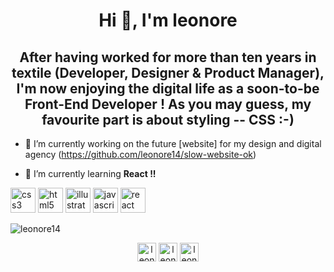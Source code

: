 <h1 align="center">Hi 👋, I'm leonore</h1>
<h2 align="center">After having worked for more than ten years in textile (Developer, Designer & Product Manager), I'm now enjoying the digital life as a soon-to-be Front-End Developer ! As you may guess, my favourite part is about styling -- CSS :-)</h2>

- 🔭 I’m currently working on the future [website] for my design and digital agency (https://github.com/leonore14/slow-website-ok)

- 🌱 I’m currently learning **React !!**

<p align="left"><img src="https://devicons.github.io/devicon/devicon.git/icons/css3/css3-original-wordmark.svg" alt="css3" width="40" height="40"/> <img src="https://devicons.github.io/devicon/devicon.git/icons/html5/html5-original-wordmark.svg" alt="html5" width="40" height="40"/> <img src="https://www.vectorlogo.zone/logos/adobe_illustrator/adobe_illustrator-icon.svg" alt="illustrator" width="40" height="40"/> <img src="https://devicons.github.io/devicon/devicon.git/icons/javascript/javascript-original.svg" alt="javascript" width="40" height="40"/> <img src="https://devicons.github.io/devicon/devicon.git/icons/react/react-original-wordmark.svg" alt="react" width="40" height="40"/></p><p><img align="center" src="https://github-readme-stats.vercel.app/api/top-langs/?username=leonore14&layout=compact&hide=html" alt="leonore14" /></p>

<p align="center"> 
<a href="https://linkedin.com/in/leonore g." target="blank"><img align="center" src="https://cdn.jsdelivr.net/npm/simple-icons@3.0.1/icons/linkedin.svg" alt="leonore g." height="30" width="30" /></a>
<a href="https://fb.com/leonore14" target="blank"><img align="center" src="https://cdn.jsdelivr.net/npm/simple-icons@3.0.1/icons/facebook.svg" alt="leonore14" height="30" width="30" /></a>
<a href="https://instagram.com/leonore14" target="blank"><img align="center" src="https://cdn.jsdelivr.net/npm/simple-icons@3.0.1/icons/instagram.svg" alt="leonore14" height="30" width="30" /></a>
</p>
